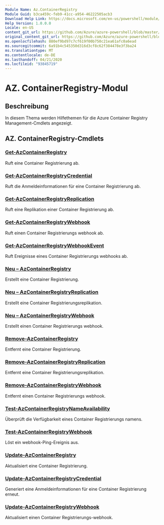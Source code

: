 ```yaml
---
Module Name: Az.ContainerRegistry
Module Guid: b3ca459c-feb9-41cc-a954-46222505acb3
Download Help Link: https://docs.microsoft.com/en-us/powershell/module/az.containerregistry
Help Version: 1.0.0.0
Locale: en-US
content_git_url: https://github.com/Azure/azure-powershell/blob/master/src/ContainerRegistry/ContainerRegistry/help/Az.ContainerRegistry.md
original_content_git_url: https://github.com/Azure/azure-powershell/blob/master/src/ContainerRegistry/ContainerRegistry/help/Az.ContainerRegistry.md
ms.openlocfilehash: 880ef9bd97c7cf619f00b750c21ea61afc0a6ead
ms.sourcegitcommit: 6a91b4c545350d316d3cf8c62f384478e3f3ba24
ms.translationtype: MT
ms.contentlocale: de-DE
ms.lasthandoff: 04/21/2020
ms.locfileid: "93845719"
---
```

# AZ. ContainerRegistry-Modul
## Beschreibung
In diesem Thema werden Hilfethemen für die Azure Container Registry Management-Cmdlets angezeigt.

## AZ. ContainerRegistry-Cmdlets
### [Get-AzContainerRegistry](Get-AzContainerRegistry.md)
Ruft eine Container Registrierung ab.

### [Get-AzContainerRegistryCredential](Get-AzContainerRegistryCredential.md)
Ruft die Anmeldeinformationen für eine Container Registrierung ab.

### [Get-AzContainerRegistryReplication](Get-AzContainerRegistryReplication.md)
Ruft eine Replikation einer Container Registrierung ab.

### [Get-AzContainerRegistryWebhook](Get-AzContainerRegistryWebhook.md)
Ruft einen Container Registrierungs webhook ab.

### [Get-AzContainerRegistryWebhookEvent](Get-AzContainerRegistryWebhookEvent.md)
Ruft Ereignisse eines Container Registrierungs webhooks ab.

### [Neu – AzContainerRegistry](New-AzContainerRegistry.md)
Erstellt eine Container Registrierung.

### [Neu – AzContainerRegistryReplication](New-AzContainerRegistryReplication.md)
Erstellt eine Container Registrierungsreplikation.

### [Neu – AzContainerRegistryWebhook](New-AzContainerRegistryWebhook.md)
Erstellt einen Container Registrierungs webhook.

### [Remove-AzContainerRegistry](Remove-AzContainerRegistry.md)
Entfernt eine Container Registrierung.

### [Remove-AzContainerRegistryReplication](Remove-AzContainerRegistryReplication.md)
Entfernt eine Container Registrierungsreplikation.

### [Remove-AzContainerRegistryWebhook](Remove-AzContainerRegistryWebhook.md)
Entfernt einen Container Registrierungs webhook.

### [Test-AzContainerRegistryNameAvailability](Test-AzContainerRegistryNameAvailability.md)
Überprüft die Verfügbarkeit eines Container Registrierungs namens.

### [Test-AzContainerRegistryWebhook](Test-AzContainerRegistryWebhook.md)
Löst ein webhook-Ping-Ereignis aus.

### [Update-AzContainerRegistry](Update-AzContainerRegistry.md)
Aktualisiert eine Container Registrierung.

### [Update-AzContainerRegistryCredential](Update-AzContainerRegistryCredential.md)
Generiert eine Anmeldeinformationen für eine Container Registrierung erneut.

### [Update-AzContainerRegistryWebhook](Update-AzContainerRegistryWebhook.md)
Aktualisiert einen Container Registrierungs-webhook.

